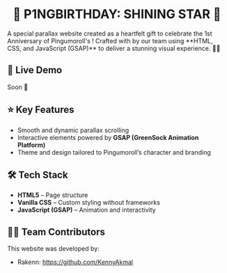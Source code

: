 # <h1 align="center"> 💫 P1NGBIRTHDAY: SHINING STAR 💫 </h1>
<p>A special parallax website created as a heartfelt gift to celebrate the 1st Anniversary of Pingumoroll's !  
Crafted with by our team using **HTML, CSS, and JavaScript (GSAP)** to deliver a stunning visual experience. 🎉🎊 </p>

## <h2>📌 Live Demo</h2>
<p>Soon 📅</p>

## <h2>⭐ Key Features</h2>
- Smooth and dynamic parallax scrolling
- Interactive elements powered by **GSAP (GreenSock Animation Platform)**
- Theme and design tailored to Pingumoroll’s character and branding

## <h2>🛠 Tech Stack</h2>
- **HTML5** – Page structure
- **Vanilla CSS** – Custom styling without frameworks
- **JavaScript (GSAP)** – Animation and interactivity

## <h2>👩‍💻 Team Contributors</h2>
This website was developed by:
- Rakenn: https://github.com/KennyAkmal
